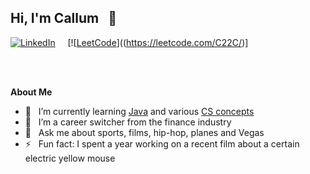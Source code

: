 ## Hi, I'm Callum &nbsp; 👋  


[![LinkedIn](https://img.shields.io/badge/linkedin-%230077B5.svg?style=for-the-badge&logo=linkedin&logoColor=white)](https://www.linkedin.com/in/c-tt-c/)
 &nbsp; &nbsp; [![[LeetCode](https://img.shields.io/badge/LeetCode-000000?style=for-the-badge&logo=LeetCode&logoColor=#d16c06)]((https://leetcode.com/C22C/)]


<br>
<br>


**About Me**  

- 🌱 &nbsp; I’m currently learning [Java](https://java-programming.mooc.fi/) and various [CS concepts](https://github.com/cxxii/coding-interview-university)
- 🔄 &nbsp; I’m a career switcher from the finance industry
- 💬 &nbsp; Ask me about sports, films, hip-hop, planes and Vegas
- ⚡ &nbsp; Fun fact: I spent a year working on a recent film about a certain electric yellow mouse
